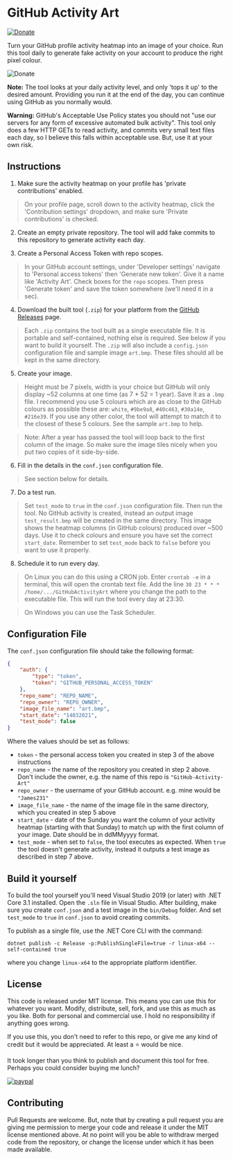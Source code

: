 # GitHub Activity Art

[![Donate](https://img.shields.io/badge/Donate-PayPal-green.svg)](https://www.paypal.com/cgi-bin/webscr?cmd=_s-xclick&hosted_button_id=MLD56V6HQWCKU&source=url)

Turn your GitHub profile activity heatmap into an image of your choice. Run this tool daily to generate fake activity on your account to produce the right pixel colour.

![Donate](https://cdn.jam-es.com/img/github-activity-art/example.png)

**Note:** The tool looks at your daily activity level, and only 'tops it up' to the desired amount. Providing you run it at the end of the day, you can continue using GitHub as you normally would.

**Warning:** GitHub's Acceptable Use Policy states you should not "use our servers for any form of excessive automated bulk activity". This tool only does a few HTTP GETs to read activity, and commits very small text files each day, so I believe this falls within acceptable use. But, use it at your own risk.

## Instructions

1. Make sure the activity heatmap on your profile has 'private contributions' enabled.

> On your profile page, scroll down to the activity heatmap, click the 'Contribution settings' dropdown, and make sure 'Private contributions' is checked.

2. Create an empty private repository. The tool will add fake commits to this repository to generate activity each day.

3. Create a Personal Access Token with repo scopes.

> In your GitHub account settings, under 'Developer settings' navigate to 'Personal access tokens' then 'Generate new token'. Give it a name like 'Activity Art'. Check boxes for the `repo` scopes. Then press 'Generate token' and save the token somewhere (we'll need it in a sec).

4. Download the built tool (`.zip`) for your platform from the [GitHub Releases](https://github.com/James231/GitHub-Activity-Art/releases) page.

> Each `.zip` contains the tool built as a single executable file. It is portable and self-contained, nothing else is required. See below if you want to build it yourself. The `.zip` will also include a `config.json` configuration file and sample image `art.bmp`. These files should all be kept in the same directory.

5. Create your image.

> Height must be 7 pixels, width is your choice but GitHub will only display ~52 columns at one time (as 7 * 52 = 1 year). Save it as a `.bmp` file. I recommend you use 5 colours which are as close to the GitHub colours as possible these are: `white`, `#9be9a8`, `#40c463`, `#30a14e`, `#216e39`. If you use any other color, the tool will attempt to match it to the closest of these 5 colours. See the sample `art.bmp` to help.

> Note: After a year has passed the tool will loop back to the first column of the image. So make sure the image tiles nicely when you put two copies of it side-by-side.

6. Fill in the details in the `conf.json` configuration file.
> See section below for details.

7. Do a test run.
> Set `test_mode` to `true` in the `conf.json` configuration file. Then run the tool. No GitHub activity is created, instead an output image `test_result.bmp` will be created in the same directory. This image shows the heatmap columns (in GitHub colours) produced over ~500 days. Use it to check colours and ensure you have set the correct `start_date`. Remember to set `test_mode` back to `false` before you want to use it properly.

8. Schedule it to run every day.

> On Linux you can do this using a CRON job. Enter `crontab -e` in a terminal, this will open the crontab text file. Add the line `30 23 * * * /home/.../GitHubActivityArt` where you change the path to the executable file. This will run the tool every day at 23:30.

> On Windows you can use the Task Scheduler.


## Configuration File

The `conf.json` configuration file should take the following format:
```json
{
	"auth": {
		"type": "token",
		"token": "GITHUB_PERSONAL_ACCESS_TOKEN"
	},
	"repo_name": "REPO_NAME",
	"repo_owner": "REPO_OWNER",
	"image_file_name": "art.bmp",
	"start_date": "14032021",
	"test_mode": false
}
```
Where the values should be set as follows:
- `token` - the personal access token you created in step 3 of the above instructions
- `repo_name` - the name of the repository you created in step 2 above. Don't include the owner, e.g. the name of this repo is `"GitHub-Activity-Art"`
- `repo_owner` - the username of your GitHub account. e.g. mine would be `"James231"`
- `image_file_name` - the name of the image file in the same directory, which you created in step 5 above
- `start_date` - date of the Sunday you want the column of your activity heatmap (starting with that Sunday) to match up with the first column of your image. Date should be in ddMMyyyy format.
- `test_mode` - when set to `false`, the tool executes as expected. When `true` the tool doesn't generate activity, instead it outputs a test image as described in step 7 above.

## Build it yourself

To build the tool yourself you'll need Visual Studio 2019 (or later) with .NET Core 3.1 installed. Open the `.sln` file in Visual Studio. After building, make sure you create `conf.json` and a test image in the `bin/Debug` folder. And set `test_mode` to `true` in `conf.json` to avoid creating commits.

To publish as a single file, use the .NET Core CLI with the command:
```
dotnet publish -c Release -p:PublishSingleFile=true -r linux-x64 --self-contained true
```
where you change `linux-x64` to the appropriate platform identifier.

## License

This code is released under MIT license. This means you can use this for whatever you want. Modify, distribute, sell, fork, and use this as much as you like. Both for personal and commercial use. I hold no responsibility if anything goes wrong.  
  
If you use this, you don't need to refer to this repo, or give me any kind of credit but it would be appreciated. At least a :star: would be nice.  

It took longer than you think to publish and document this tool for free. Perhaps you could consider buying me lunch?

[![paypal](https://www.paypalobjects.com/en_US/i/btn/btn_donateCC_LG.gif)](https://www.paypal.com/cgi-bin/webscr?cmd=_s-xclick&hosted_button_id=MLD56V6HQWCKU&source=url)

## Contributing

Pull Requests are welcome. But, note that by creating a pull request you are giving me permission to merge your code and release it under the MIT license mentioned above. At no point will you be able to withdraw merged code from the repository, or change the license under which it has been made available.